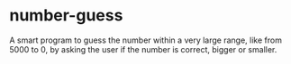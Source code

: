 # number-guess
A smart program to guess the number within a very large range, like from 5000 to 0, by asking the user if the number is correct, bigger or smaller.
